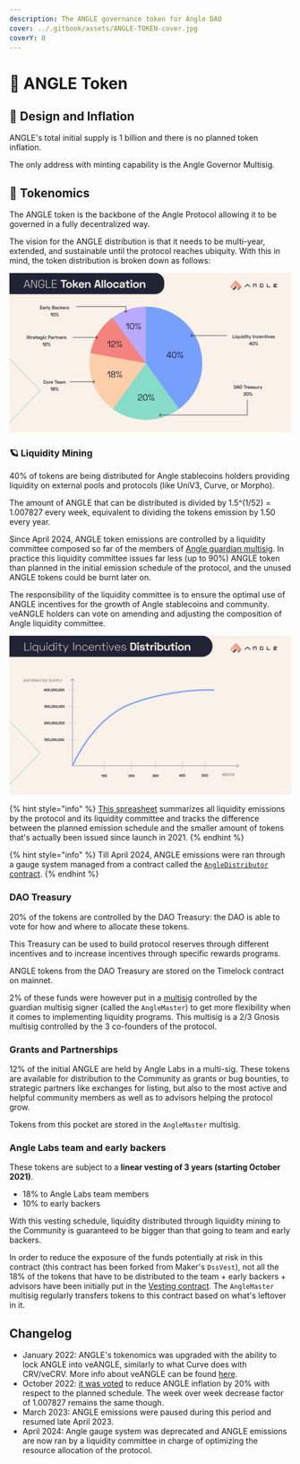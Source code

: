 ```yaml
---
description: The ANGLE governance token for Angle DAO
cover: ../.gitbook/assets/ANGLE-TOKEN-cover.jpg
coverY: 0
---
```


# 🚀 ANGLE Token

## 🎨 Design and Inflation

ANGLE's total initial supply is 1 billion and there is no planned token inflation.

The only address with minting capability is the Angle Governor Multisig.

## 🧬 Tokenomics

The ANGLE token is the backbone of the Angle Protocol allowing it to be governed in a fully decentralized way.

The vision for the ANGLE distribution is that it needs to be multi-year, extended, and sustainable until the protocol reaches ubiquity. With this in mind, the token distribution is broken down as follows:

![ANGLE Distribution](../.gitbook/assets/angle-token-allocation.jpg)

### 🪐 Liquidity Mining

40% of tokens are being distributed for Angle stablecoins holders providing liquidity on external pools and protocols (like UniV3, Curve, or Morpho).

The amount of ANGLE that can be distributed is divided by 1.5^(1/52) = 1.007827 every week, equivalent to dividing the tokens emission by 1.50 every year.

Since April 2024, ANGLE token emissions are controlled by a liquidity committee composed so far of the members of [Angle guardian multisig](./guardian.md). In practice this liquidity committee issues far less (up to 90%) ANGLE token than planned in the initial emission schedule of the protocol, and the unused ANGLE tokens could be burnt later on.

The responsibility of the liquidity committee is to ensure the optimal use of ANGLE incentives for the growth of Angle stablecoins and community. veANGLE holders can vote on amending and adjusting the composition of Angle liquidity committee.

![ANGLE planned issuance schedule](../.gitbook/assets/liquidity-incentives-distribution.jpg)

{% hint style="info" %}
[This spreasheet](https://docs.google.com/spreadsheets/d/1fxTBGEnOnzvpdBaeiDzy1j-g5-s75IhGPU8aOdu786g/edit?usp=sharing) summarizes all liquidity emissions by the protocol and its liquidity committee and tracks the difference between the planned emission schedule and the smaller amount of tokens that's actually been issued since launch in 2021.
{% endhint %}

{% hint style="info" %}
Till April 2024, ANGLE emissions were ran through a gauge system managed from a contract called the [`AngleDistributor` contract](https://etherscan.io/address/0x4f91F01cE8ec07c9B1f6a82c18811848254917Ab).
{% endhint %}

### DAO Treasury

20% of the tokens are controlled by the DAO Treasury: the DAO is able to vote for how and where to allocate these tokens.

This Treasury can be used to build protocol reserves through different incentives and to increase incentives through specific rewards programs.

ANGLE tokens from the DAO Treasury are stored on the Timelock contract on mainnet.

2% of these funds were however put in a [multisig](https://etherscan.io/address/0xe02f8e39b8cfa7d3b62307e46077669010883459) controlled by the guardian multisig signer (called the `AngleMaster`) to get more flexibility when it comes to implementing liquidity programs. This multisig is a 2/3 Gnosis multisig controlled by the 3 co-founders of the protocol.

### Grants and Partnerships

12% of the initial ANGLE are held by Angle Labs in a multi-sig. These tokens are available for distribution to the Community as grants or bug bounties, to strategic partners like exchanges for listing, but also to the most active and helpful community members as well as to advisors helping the protocol grow.

Tokens from this pocket are stored in the `AngleMaster` multisig.

### Angle Labs team and early backers

These tokens are subject to a **linear vesting of 3 years (starting October 2021)**.

- 18% to Angle Labs team members
- 10% to early backers

With this vesting schedule, liquidity distributed through liquidity mining to the Community is guaranteed to be bigger than that going to team and early backers.

In order to reduce the exposure of the funds potentially at risk in this contract (this contract has been forked from Maker's `DssVest`), not all the 18% of the tokens that have to be distributed to the team + early backers + advisors have been initially put in the [Vesting contract](https://etherscan.io/address/0x43365213237ab259c707bc2cbc3e07d123ae2ad5). The `AngleMaster` multisig regularly transfers tokens to this contract based on what's leftover in it.

## Changelog

- January 2022: ANGLE's tokenomics was upgraded with the ability to lock ANGLE into veANGLE, similarly to what Curve does with CRV/veCRV. More info about veANGLE can be found [here](veANGLE/).
- October 2022: [it was voted](https://snapshot.org/#/anglegovernance.eth/proposal/0x478e838b67f2dffcff6160d4c8adc9622d67db985c981e4cad45c031e284fd63) to reduce ANGLE inflation by 20% with respect to the planned schedule. The week over week decrease factor of 1.007827 remains the same though.
- March 2023: ANGLE emissions were paused during this period and resumed late April 2023.
- April 2024: Angle gauge system was deprecated and ANGLE emissions are now ran by a liquidity committee in charge of optimizing the resource allocation of the protocol.
